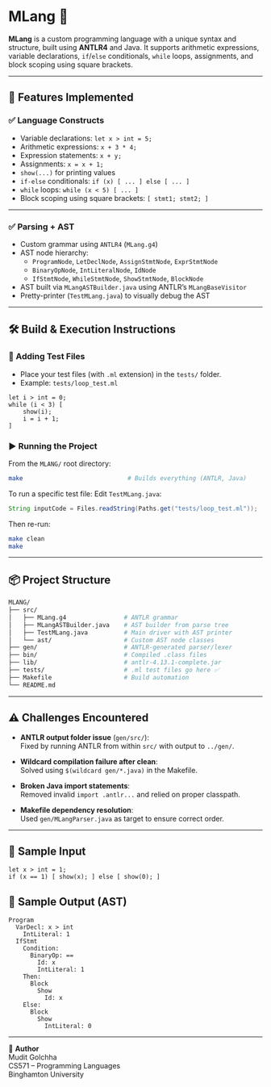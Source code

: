 # MLang 🧠

**MLang** is a custom programming language with a unique syntax and structure, built using **ANTLR4** and Java. It supports arithmetic expressions, variable declarations, `if`/`else` conditionals, `while` loops, assignments, and block scoping using square brackets.

---

## 🚀 Features Implemented

### ✅ Language Constructs
- Variable declarations: `let x > int = 5;`
- Arithmetic expressions: `x + 3 * 4;`
- Expression statements: `x + y;`
- Assignments: `x = x + 1;`
- `show(...)` for printing values
- `if-else` conditionals: `if (x) [ ... ] else [ ... ]`
- `while` loops: `while (x < 5) [ ... ]`
- Block scoping using square brackets: `[ stmt1; stmt2; ]`

---

### ✅ Parsing + AST
- Custom grammar using `ANTLR4` (`MLang.g4`)
- AST node hierarchy:
  - `ProgramNode`, `LetDeclNode`, `AssignStmtNode`, `ExprStmtNode`
  - `BinaryOpNode`, `IntLiteralNode`, `IdNode`
  - `IfStmtNode`, `WhileStmtNode`, `ShowStmtNode`, `BlockNode`
- AST built via `MLangASTBuilder.java` using ANTLR’s `MLangBaseVisitor`
- Pretty-printer (`TestMLang.java`) to visually debug the AST

---

## 🛠️ Build & Execution Instructions

### 📂 Adding Test Files
- Place your test files (with `.ml` extension) in the `tests/` folder.
- Example: `tests/loop_test.ml`

```mlang
let i > int = 0;
while (i < 3) [
    show(i);
    i = i + 1;
]
```

### ▶️ Running the Project

From the `MLANG/` root directory:

```bash
make                             # Builds everything (ANTLR, Java)
```

To run a specific test file:
Edit `TestMLang.java`:
```java
String inputCode = Files.readString(Paths.get("tests/loop_test.ml"));
```

Then re-run:
```bash
make clean
make
```

---

## 📦 Project Structure
```bash
MLANG/
├── src/
│   ├── MLang.g4                # ANTLR grammar
│   ├── MLangASTBuilder.java    # AST builder from parse tree
│   ├── TestMLang.java          # Main driver with AST printer
│   └── ast/                    # Custom AST node classes
├── gen/                        # ANTLR-generated parser/lexer
├── bin/                        # Compiled .class files
├── lib/                        # antlr-4.13.1-complete.jar
├── tests/                      # .ml test files go here ✅
├── Makefile                    # Build automation
└── README.md
```

---

## ⚠️ Challenges Encountered

- **ANTLR output folder issue** (`gen/src/`):  
  Fixed by running ANTLR from within `src/` with output to `../gen/`.

- **Wildcard compilation failure after clean**:  
  Solved using `$(wildcard gen/*.java)` in the Makefile.

- **Broken Java import statements**:  
  Removed invalid `import .antlr...` and relied on proper classpath.

- **Makefile dependency resolution**:  
  Used `gen/MLangParser.java` as target to ensure correct order.

---

## 🧪 Sample Input

```mlang
let x > int = 1;
if (x == 1) [ show(x); ] else [ show(0); ]
```

## 🧾 Sample Output (AST)

```mlang
Program
  VarDecl: x > int
    IntLiteral: 1
  IfStmt
    Condition:
      BinaryOp: ==
        Id: x
        IntLiteral: 1
    Then:
      Block
        Show
          Id: x
    Else:
      Block
        Show
          IntLiteral: 0
```

---

🧠 **Author**  
Mudit Golchha  
CS571 – Programming Languages  
Binghamton University